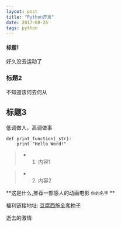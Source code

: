 ```yaml
---
layout: post
title: "Python开发"
date: 2017-08-26
tags: python
---
```



#### 标题1

好久没去运动了

### 标题2

不知道该何去何从

## 标题3

低调做人，高调做事

```
def print_function(_str):
    print "Hello Word!"
```

>* 1. 内容1

>* 2. 内容2

**这是什么,推荐一部感人的动画电影 `你的名字` **

福利链接地址:
[豆腐西施全套种子](http://www.pyfeng.com)

逝去的激情

